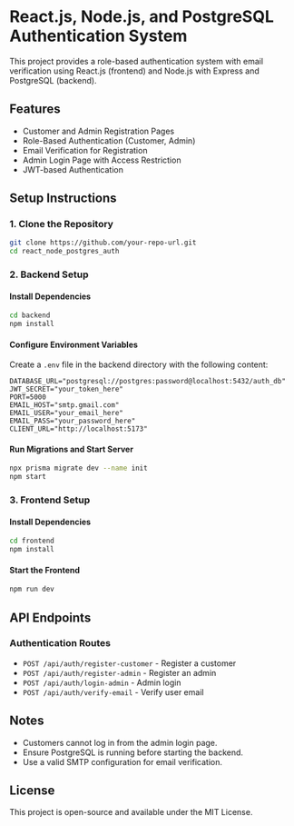 # React.js, Node.js, and PostgreSQL Authentication System

This project provides a role-based authentication system with email verification using React.js (frontend) and Node.js with Express and PostgreSQL (backend).

## Features
- Customer and Admin Registration Pages
- Role-Based Authentication (Customer, Admin)
- Email Verification for Registration
- Admin Login Page with Access Restriction
- JWT-based Authentication

## Setup Instructions

### 1. Clone the Repository
```sh
git clone https://github.com/your-repo-url.git
cd react_node_postgres_auth
```

### 2. Backend Setup
#### Install Dependencies
```sh
cd backend
npm install
```

#### Configure Environment Variables
Create a `.env` file in the backend directory with the following content:
```env
DATABASE_URL="postgresql://postgres:password@localhost:5432/auth_db"
JWT_SECRET="your_token_here"
PORT=5000
EMAIL_HOST="smtp.gmail.com"
EMAIL_USER="your_email_here"
EMAIL_PASS="your_password_here"
CLIENT_URL="http://localhost:5173"
```

#### Run Migrations and Start Server
```sh
npx prisma migrate dev --name init
npm start
```

### 3. Frontend Setup
#### Install Dependencies
```sh
cd frontend
npm install
```

#### Start the Frontend
```sh
npm run dev
```

## API Endpoints

### **Authentication Routes**
- `POST /api/auth/register-customer` - Register a customer
- `POST /api/auth/register-admin` - Register an admin
- `POST /api/auth/login-admin` - Admin login
- `POST /api/auth/verify-email` - Verify user email

## Notes
- Customers cannot log in from the admin login page.
- Ensure PostgreSQL is running before starting the backend.
- Use a valid SMTP configuration for email verification.

## License
This project is open-source and available under the MIT License.
